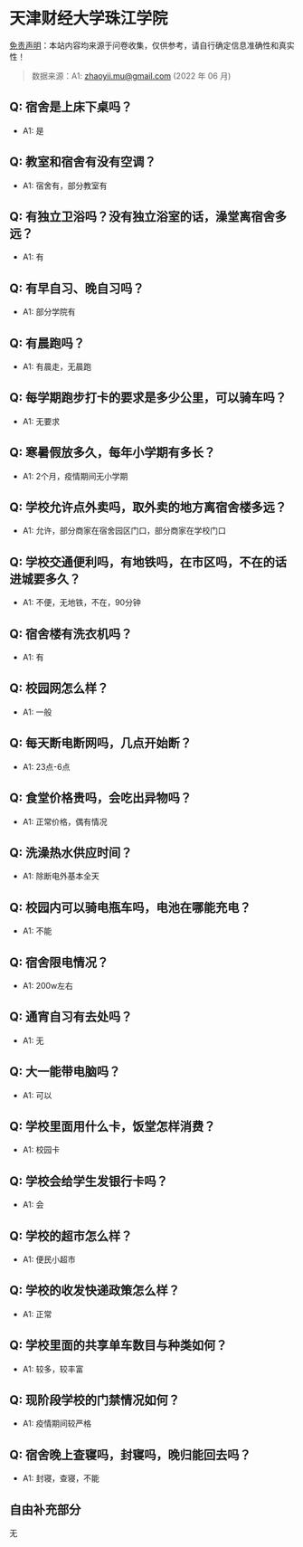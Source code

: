 # 天津财经大学珠江学院

[免责声明](https://colleges.chat/#_3)：本站内容均来源于问卷收集，仅供参考，请自行确定信息准确性和真实性！

> 数据来源：A1: zhaoyii.mu@gmail.com (2022 年 06 月)

## Q: 宿舍是上床下桌吗？

- A1: 是

## Q: 教室和宿舍有没有空调？

- A1: 宿舍有，部分教室有

## Q: 有独立卫浴吗？没有独立浴室的话，澡堂离宿舍多远？

- A1: 有

## Q: 有早自习、晚自习吗？

- A1: 部分学院有

## Q: 有晨跑吗？

- A1: 有晨走，无晨跑

## Q: 每学期跑步打卡的要求是多少公里，可以骑车吗？

- A1: 无要求

## Q: 寒暑假放多久，每年小学期有多长？

- A1: 2个月，疫情期间无小学期

## Q: 学校允许点外卖吗，取外卖的地方离宿舍楼多远？

- A1: 允许，部分商家在宿舍园区门口，部分商家在学校门口

## Q: 学校交通便利吗，有地铁吗，在市区吗，不在的话进城要多久？

- A1: 不便，无地铁，不在，90分钟

## Q: 宿舍楼有洗衣机吗？

- A1: 有

## Q: 校园网怎么样？

- A1: 一般

## Q: 每天断电断网吗，几点开始断？

- A1: 23点-6点

## Q: 食堂价格贵吗，会吃出异物吗？

- A1: 正常价格，偶有情况

## Q: 洗澡热水供应时间？

- A1: 除断电外基本全天

## Q: 校园内可以骑电瓶车吗，电池在哪能充电？

- A1: 不能

## Q: 宿舍限电情况？

- A1: 200w左右

## Q: 通宵自习有去处吗？

- A1: 无

## Q: 大一能带电脑吗？

- A1: 可以

## Q: 学校里面用什么卡，饭堂怎样消费？

- A1: 校园卡

## Q: 学校会给学生发银行卡吗？

- A1: 会

## Q: 学校的超市怎么样？

- A1: 便民小超市

## Q: 学校的收发快递政策怎么样？

- A1: 正常

## Q: 学校里面的共享单车数目与种类如何？

- A1: 较多，较丰富

## Q: 现阶段学校的门禁情况如何？

- A1: 疫情期间较严格

## Q: 宿舍晚上查寝吗，封寝吗，晚归能回去吗？

- A1: 封寝，查寝，不能

## 自由补充部分

无